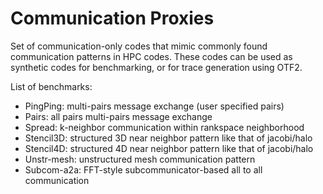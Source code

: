 Communication Proxies
===========

Set of communication-only codes that mimic commonly found communication patterns
in HPC codes. These codes can be used as synthetic codes for benchmarking, or
for trace generation using OTF2.

List of benchmarks:
  * PingPing: multi-pairs message exchange (user specified pairs)
  * Pairs: all pairs multi-pairs message exchange
  * Spread: k-neighbor communication within rankspace neighborhood
  * Stencil3D: structured 3D near neighbor pattern like that of jacobi/halo
  * Stencil4D: structured 4D near neighbor pattern like that of jacobi/halo
  * Unstr-mesh: unstructured mesh communication pattern
  * Subcom-a2a: FFT-style subcommunicator-based all to all communication

